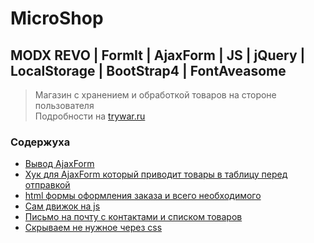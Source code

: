 # MicroShop
## MODX REVO | FormIt | AjaxForm | JS | jQuery | LocalStorage | BootStrap4 | FontAveasome 
> Магазин с хранением и обработкой товаров на стороне пользователя  
> Подробности на [trywar.ru](https://trywar.ru/3/205/)

### Содержуха
* [Вывод AjaxForm](#file-ajaxform-tpl)
* [Хук для AjaxForm который приводит товары в таблицу перед отправкой](#file-order-php)
* [html формы оформления заказа и всего необходимого](#file-main-html)
* [Сам движок на js](#file-main-js)
* [Письмо на почту с контактами и списком товаров](#file-email-tpl)
* [Скрываем не нужное через css](#file-main-css)
